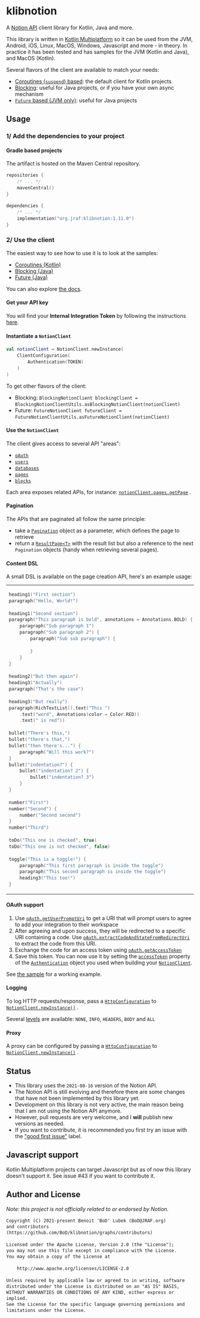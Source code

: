 # klibnotion

A [Notion API](https://developers.notion.com/) client library for Kotlin, Java and more.

This library is written in [Kotlin Multiplatform](https://kotlinlang.org/docs/reference/multiplatform.html)
so it can be used from the JVM, Android, iOS, Linux, MacOS, Windows, Javascript and more - in theory. In practice it has
been tested and has samples for the JVM (Kotlin and Java), and MacOS (Kotlin).

Several flavors of the client are available to match your needs:

- [Coroutines (`suspend`) based](https://github.com/BoD/klibnotion/blob/master/library/src/commonMain/kotlin/org/jraf/klibnotion/client/NotionClient.kt):
  the default client for Kotlin projects
- [Blocking](https://github.com/BoD/klibnotion/blob/master/library/src/commonMain/kotlin/org/jraf/klibnotion/client/blocking/BlockingNotionClient.kt):
  useful for Java projects, or if you have your own async mechanism
- [`Future` based (JVM only)](https://github.com/BoD/klibnotion/blob/master/library/src/jvmMain/kotlin/org/jraf/klibnotion/client/future/FutureNotionClient.kt):
  useful for Java projects

## Usage

### 1/ Add the dependencies to your project

#### Gradle based projects

The artifact is hosted on the Maven Central repository.

```kotlin
repositories {
    /* ... */
    mavenCentral()
}
```

```kotlin
dependencies {
    /* ... */
    implementation("org.jraf:klibnotion:1.11.0")
}
```

### 2/ Use the client

The easiest way to see how to use it is to look at the samples:

- [Coroutines (Kotlin)](samples/sample-jvm/src/main/kotlin/org/jraf/klibnotion/sample/Sample.kt)
- [Blocking (Java)](samples/sample-jvm/src/main/java/org/jraf/klibnotion/sample/BlockingSample.java)
- [Future (Java)](samples/sample-jvm/src/main/java/org/jraf/klibnotion/sample/FutureSample.java)

You can also explore [the docs](https://bod.github.io/klibnotion/).

#### Get your API key

You will find your **Internal Integration Token** by following the
instructions [here](https://developers.notion.com/docs/authorization).

#### Instantiate a `NotionClient`

```kotlin
val notionClient = NotionClient.newInstance(
    ClientConfiguration(
        Authentication(TOKEN)
    )
)
```

To get other flavors of the client:

- Blocking: `BlockingNotionClient blockingClient = BlockingNotionClientUtils.asBlockingNotionClient(notionClient)`
- Future: `FutureNotionClient futureClient = FutureNotionClientUtils.asFutureNotionClient(notionClient)`

#### Use the `NotionClient`

The client gives access to several API "areas":

- [`oAuth`](https://bod.github.io/klibnotion/klibnotion/org.jraf.klibnotion.client/-notion-client/-o-auth/index.html)
- [`users`](https://bod.github.io/klibnotion/klibnotion/org.jraf.klibnotion.client/-notion-client/-users/index.html)
- [`databases`](https://bod.github.io/klibnotion/klibnotion/org.jraf.klibnotion.client/-notion-client/-databases/index.html)
- [`pages`](https://bod.github.io/klibnotion/klibnotion/org.jraf.klibnotion.client/-notion-client/-pages/index.html)
- [`blocks`](https://bod.github.io/klibnotion/klibnotion/org.jraf.klibnotion.client/-notion-client/-blocks/index.html)

Each area exposes related APIs, for
instance: [`notionClient.pages.getPage`](https://bod.github.io/klibnotion/klibnotion/org.jraf.klibnotion.client/-notion-client/-pages/get-page.html)
.

#### Pagination

The APIs that are paginated all follow the same principle:

- take
  a [`Pagination`](https://bod.github.io/klibnotion/klibnotion/org.jraf.klibnotion.model.pagination/-pagination/index.html)
  object as a parameter, which defines the page to retrieve
- return
  a [`ResultPage<T>`](https://bod.github.io/klibnotion/klibnotion/org.jraf.klibnotion.model.pagination/-result-page/index.html)
  with the result list but also a reference to the next `Pagination` objects (handy when retrieving several pages).

#### Content DSL

A small DSL is available on the page creation API, here's an example usage:

<table>
<tr>
<td>

```kotlin
heading1("First section")
paragraph("Hello, World!")

heading1("Second section")
paragraph("This paragraph is bold", annotations = Annotations.BOLD) {
    paragraph("Sub paragraph 1")
    paragraph("Sub paragraph 2") {
        paragraph("Sub sub paragraph") {

        }
    }
}

heading2("But then again")
heading3("Actually")
paragraph("That's the case")

heading3("But really")
paragraph(RichTextList().text("This ")
    .text("word", Annotations(color = Color.RED))
    .text(" is red"))

bullet("There's this,")
bullet("there's that,")
bullet("then there's...") {
    paragraph("Will this work?")
}
bullet("indentation?") {
    bullet("indentation? 2") {
        bullet("indentation? 3")
    }
}

number("First")
number("Second") {
    number("Second second")
}
number("Third")

toDo("This one is checked", true)
toDo("This one is not checked", false)

toggle("This is a toggle!") {
    paragraph("This first paragraph is inside the toggle")
    paragraph("This second paragraph is inside the toggle")
    heading3("This too!")
}
```

</td>

<td>
<img src="assets/content.png">
</td>
</tr>
</table>

#### OAuth support

1. Use [`oAuth.getUserPromptUri`](https://bod.github.io/klibnotion/klibnotion/org.jraf.klibnotion.client/-notion-client/-o-auth/get-user-prompt-uri.html)
   to get a URI that will prompt users to agree to add your integration to their workspace
2. After agreeing and upon success, they will be redirected to a specific URI containing a code.
   Use [`oAuth.extractCodeAndStateFromRedirectUri`](https://bod.github.io/klibnotion/klibnotion/org.jraf.klibnotion.client/-notion-client/-o-auth/extract-code-and-state-from-redirect-uri.html)
   to extract the code from this URI.
3. Exchange the code for an access token
   using [`oAuth.getAccessToken`](https://bod.github.io/klibnotion/klibnotion/org.jraf.klibnotion.client/-notion-client/-o-auth/get-access-token.html)
4. Save this token. You can now use it by setting
   the [`accessToken`](https://bod.github.io/klibnotion/klibnotion/org.jraf.klibnotion.client/-authentication/access-token.html)
   property of
   the [`Authentication`](https://bod.github.io/klibnotion/klibnotion/org.jraf.klibnotion.client/-authentication/index.html)
   object you used when building
   your [`NotionClient`](https://bod.github.io/klibnotion/klibnotion/org.jraf.klibnotion.client/-notion-client/index.html).

See [the sample](samples/sample-jvm/src/main/kotlin/org/jraf/klibnotion/sample/Sample.kt) for a working example.

#### Logging

To log HTTP requests/response, pass
a [`HttpConfiguration`](https://bod.github.io/klibnotion/klibnotion/org.jraf.klibnotion.client/-http-configuration/index.html)
to [`NotionClient.newInstance()`](https://bod.github.io/klibnotion/klibnotion/org.jraf.klibnotion.client/-notion-client/-companion/new-instance.html?query=fun%20newInstance(configuration:%20ClientConfiguration):%20NotionClient)
.

Several [levels](https://bod.github.io/klibnotion/klibnotion/org.jraf.klibnotion.client/-http-logging-level/index.html)
are available: `NONE`, `INFO`, `HEADERS`, `BODY` and `ALL`

#### Proxy

A proxy can be configured by passing
a [`HttpConfiguration`](https://bod.github.io/klibnotion/klibnotion/org.jraf.klibnotion.client/-http-configuration/index.html)
to [`NotionClient.newInstance()`](https://bod.github.io/klibnotion/klibnotion/org.jraf.klibnotion.client/-notion-client/-companion/new-instance.html?query=fun%20newInstance(configuration:%20ClientConfiguration):%20NotionClient)
.

## Status

- This library uses the `2021-08-16` version of the Notion API.
- The Notion API is still evolving and therefore there are some changes that have not been implemented by this
  library yet.
- Development on this library is not very active, the main reason being that I am not using the Notion API anymore.
- However, pull requests are very welcome, and I **will** publish new versions as needed.
- If you want to contribute, it is recommended you first try an issue with the ["good first issue"](https://github.com/BoD/klibnotion/issues?q=is%3Aissue+is%3Aopen+label%3A%22good+first+issue%22) label.

## Javascript support

Kotlin Multiplatform projects can target Javascript but as of now this library doesn't support it. See issue #43 if you want to contribute it.

## Author and License

*Note: this project is not officially related to or endorsed by Notion.*

```
Copyright (C) 2021-present Benoit 'BoD' Lubek (BoD@JRAF.org)
and contributors (https://github.com/BoD/klibnotion/graphs/contributors)

Licensed under the Apache License, Version 2.0 (the "License");
you may not use this file except in compliance with the License.
You may obtain a copy of the License at

    http://www.apache.org/licenses/LICENSE-2.0

Unless required by applicable law or agreed to in writing, software
distributed under the License is distributed on an "AS IS" BASIS,
WITHOUT WARRANTIES OR CONDITIONS OF ANY KIND, either express or implied.
See the License for the specific language governing permissions and
limitations under the License.
```

